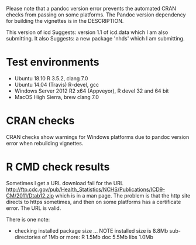 Please note that a pandoc version error prevents the automated CRAN checks from passing on some platforms. The Pandoc version dependency for building the vignettes is in the DESCRIPTION.

This version of icd Suggests: version 1.1 of icd.data which I am also submitting.
It also Suggests: a new package 'nhds' which I am submitting.

# Test environments

  * Ubuntu 18.10 R 3.5.2, clang 7.0
  * Ubuntu 14.04 (Travis) R-devel, gcc
  * Windows Server 2012 R2 x64 (Appveyor), R devel 32 and 64 bit
  * MacOS High Sierra, brew clang 7.0

# CRAN checks
 
CRAN checks show warnings for Windows platforms due to pandoc version error when rebuilding vignettes.

# R CMD check results

Sometimes I get a URL download fail for the URL http://ftp.cdc.gov/pub/Health_Statistics/NCHS/Publications/ICD9-CM/2011/Dtab12.zip which is in a man page. The problem is that the http site directs to https sometimes, and then on some platforms has a certificate error. The URL is valid.

There is one note:

* checking installed package size ... NOTE
    installed size is  8.8Mb
    sub-directories of 1Mb or more:
      R      1.5Mb
      doc    5.5Mb
      libs   1.0Mb
